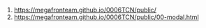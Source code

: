 1. <https://megafronteam.github.io/0006TCN/public/>
2. <https://megafronteam.github.io/0006TCN/public/00-modal.html>